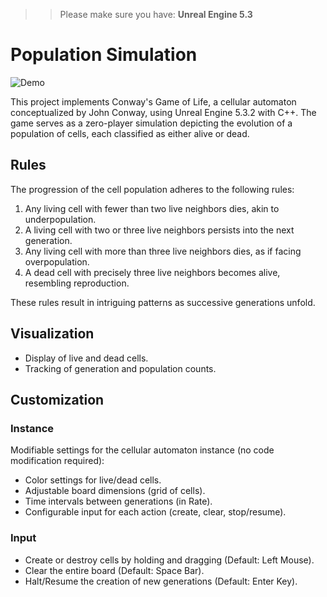 >> Please make sure you have: **Unreal Engine 5.3**

# Population Simulation

![Demo](README/demo.gif)

This project implements Conway's Game of Life, a cellular automaton conceptualized by John Conway, using Unreal Engine 5.3.2 with C++. The game serves as a zero-player simulation depicting the evolution of a population of cells, each classified as either alive or dead.

## Rules
The progression of the cell population adheres to the following rules:

1. Any living cell with fewer than two live neighbors dies, akin to underpopulation.
2. A living cell with two or three live neighbors persists into the next generation.
3. Any living cell with more than three live neighbors dies, as if facing overpopulation.
4. A dead cell with precisely three live neighbors becomes alive, resembling reproduction.

These rules result in intriguing patterns as successive generations unfold.

## Visualization
- Display of live and dead cells.
- Tracking of generation and population counts.

## Customization

### Instance
Modifiable settings for the cellular automaton instance (no code modification required):
- Color settings for live/dead cells.
- Adjustable board dimensions (grid of cells).
- Time intervals between generations (in Rate).
- Configurable input for each action (create, clear, stop/resume).

### Input
- Create or destroy cells by holding and dragging (Default: Left Mouse).
- Clear the entire board (Default: Space Bar).
- Halt/Resume the creation of new generations (Default: Enter Key).
